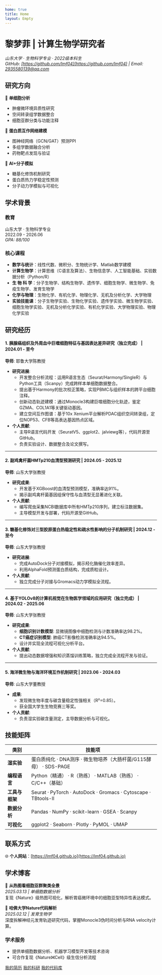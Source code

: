 ```yaml
---
home: true
title: Home
layout: Empty
---
```



# 黎梦菲 | 计算生物学研究者  
*山东大学 · 生物科学专业 · 2022级本科生*    
*GitHub: [https://github.com/lmf04](https://github.com/lmf04) | Email: 2935580139@qq.com*


## 研究方向  
🔬 **单细胞分析**  
- 肿瘤微环境异质性研究  
- 空间转录组学数据整合  
- 细胞亚群分类与功能注释  

🔬 **蛋白质互作网络建模**  
- 图神经网络（GCN/GAT）预测PPI  
- 多组学数据融合分析  
- 药物靶点发现与验证  

🔬 **AI+分子模拟**  
- 糖基化修饰机制研究  
- 蛋白质热力学稳定性预测  
- 分子动力学模拟与可视化  


## 学术背景  
### 教育  
山东大学 · 生物科学专业  
2022.09 - 2026.06  
*GPA: 88/100*  

### 核心课程  
- **数学与统计**：线性代数、微积分、生物统计学、Matlab数学建模  
- **计算生物学**：计算思维（C语言及算法）、生物信息学、人工智能基础、实验数据分析（Python/R）  
- **生 物 科 学**：分子生物学、结构生物学、遗传学、细胞生物学、微生物学、免疫生物学、发育生物学
- **化学与物理**：生物化学、有机化学、物理化学、无机及分析化学、大学物理
- **实验技能课**：分子生物学实验、生物化学实验、遗传学实验、微生物学实验、细胞生物学实验、无机及分析化学实验、有机化学实验、大学物理实验、物理化学实验


## 研究经历

#### 1. 胰腺癌组织及外周血中巨噬细胞特征与基因表达差异研究（独立完成） | 2024.01 - 至今  
&zwnj;**导师**&zwnj;: 耶鲁大学陈教授  
- &zwnj;**研究进展**&zwnj;:  
  - 开发整合分析流程：运用R语言生态（Seurat/Harmony/SingleR）与Python工具（Scanpy）完成跨样本单细胞数据整合。  
  - 提出基于Harmony的批次校正策略，实现PBMC与组织样本的跨平台细胞注释。  
  - 创新动态轨迹建模：通过Monocle3构建巨噬细胞分化轨迹，鉴定GZMA、COL1A1等关键驱动基因。  
  - 建立空间互作图谱：基于10x Xenium平台解析PDAC组织空间转录组，定位NOP53、CFB等高表达基因热点区域。  
- &zwnj;**个人贡献**&zwnj;:  
  - 主导R语言代码开发（SeuratV5、ggplot2、jalviewg等），代码开源至GitHub。  
  - 负责实验设计、数据整合及论文撰写。  

---

#### 2. 副鸡禽杆菌HMTp210血清型预测研究 | 2024.05 - 2025.12  
&zwnj;**导师**&zwnj;: 山东大学张教授  
- &zwnj;**研究成果**&zwnj;:  
  - 开发基于XGBoost的血清型预测模型，准确率达91%。  
  - 揭示副鸡禽杆菌基因组保守性与血清型无显著进化关联。  
- &zwnj;**个人贡献**&zwnj;:  
  - 编写爬虫采集NCBI数据库中所有HMTp210序列，建立标注数据集。  
  - 主导模型开发与部署，代码开源至GitHub。  

---

#### 3. 糖基化修饰对三型胶原蛋白热稳定性和疏水性影响的分子机制研究 | 2024.12 - 至今  
&zwnj;**导师**&zwnj;: 山东大学张教授  
- &zwnj;**研究进展**&zwnj;:  
  - 完成AutoDock分子对接模拟，揭示羟化酶催化效率差异。  
  - 利用AlphaFold预测蛋白质结构，完成质粒设计。  
- &zwnj;**个人贡献**&zwnj;:  
  - 独立完成分子对接与Gromacs动力学模拟全流程。  

---

#### 4. 基于YOLOv8的计算机视觉在生物医学领域的应用研究（独立完成） | 2024.02 - 2025.06  
&zwnj;**导师**&zwnj;: 山东大学张教授  
- &zwnj;**研究成果**&zwnj;:  
  - &zwnj;**细胞识别计数模型**&zwnj;: 显微镜图像中细胞检测与计数准确率达98.2%。  
  - &zwnj;**CT癌症识别模型**&zwnj;: 肺癌CT影像检测准确率达94.5%。  
  - 设计并实现全流程可视化分析平台。  
- &zwnj;**个人贡献**&zwnj;:  
  - 提出动态数据增强和知识蒸馏训练策略，独立完成全流程开发与验证。  

---

#### 5. 海洋微生物与海洋环境互作机制研究 | 2023.06 - 2024.03  
&zwnj;**导师**&zwnj;: 山东大学董教授  
- &zwnj;**成果**&zwnj;:  
  - 发现微生物丰度与碳含量稳定性强相关（R²=0.85）。  
  - 获全国大学生生物竞赛三等奖。  
- &zwnj;**个人贡献**&zwnj;:  
  - 负责湿实验碳含量测定，主导数据分析与可视化。  


## 技能矩阵  
| **类别**         | **技能项**                                                                 |
|------------------|--------------------------------------------------------------------------|
| **湿实验**       | 蛋白质纯化 · DNA测序 · 微生物培养（大肠杆菌/G115酵母） · SDS-PAGE          |
| **编程语言**     | Python（精通） · R（熟练） · MATLAB（熟练） · C/C++（基础）                |
| **工具与框架**   | Seurat · PyTorch · AutoDock · Gromacs · Cytoscape · TBtools-II            |
| **数据分析**     | Pandas · NumPy · scikit-learn · GSEA · Scanpy                             |
| **可视化**       | ggplot2 · Seaborn · Plotly · PyMOL · UMAP                                 |


## 联系方式  
🌐 **个人网站**：[https://lmf04.github.io](https://lmf04.github.io)  



## 学术博客  
📌 **从热图看细胞亚群聚类全景**  
*2025.03.13 | 单细胞数据分析*  
复现《Nature》级热图可视化，解析胃癌微环境中的细胞亚型特异性表达模式。  

📌 **哈佛大学Nature代码解析**  
*2025.02.12 | 发育生物学*  
深度拆解神经元发育轨迹研究代码，掌握Monocle3伪时间分析与RNA velocity计算。  


### 学术服务  
- 提供单细胞数据分析、机器学习模型开发等技术咨询  
- 可合作复现《Nature》《Cell》级生信分析流程  
<!-- 
关于我
======

我是山东大学一名大三本科生，生物科学专业，我的研究方向为单细胞分析、蛋白质相互作用关系预测，我加入陈教授的实验室，负责实验室的数据分析工作，我使用的开发语言主要有python和R，开发工具主要有vscode、rstudio、PyCharm等，用到的数据库主要有GEO（基因表达数据库）、KEGG（代谢通路数据库）、Reactome，软件工具主要有数据分析工具：R（GSEA、MetaboAnalyst）、Python（pandas、numpy、matplotlib），网络分析工具主要有Cytoscape，代谢通路建模工具主要有COBRA Toolbox（MATLAB或Python）。


教育
======
* 山东大学，生物科学专业‌, 2022.09-2026.06
* ‌核心课程‌：线型代数、微积分、生物统计学、生物信息学、有机化学及实验、无机及分析化学及实验、物理及实验、物理化学及实验、分子生物学及实验、生物化学及实验、遗传学及实验、结构生物学、细胞生物学及实验、微生物学及实验、免疫生物学、计算思维(C语言及算法)、人工智能基础、matlab数学建模、实验数据分析和软件
 
技能
======
* 湿实验技能：蛋白质提取、DNA提取、DNA测序、构建基因表达载体、微生物培养（赤酶酵母G115、大肠杆菌）、SDS-PAGE、蛋白质纯化、常用实验仪器使用。
* 分析工具和预测模型的开发、训练、测试和部署（Docker）等。
* 精通编程语言有C、C++、Python和R、Javascript。
* 使用的开工具有VS Code、RStudio、PyCharm等。
* 熟练使用 Pandas、NumPy、Matplotlib、Seaborn、Scikit-learn、Pytorch、SeuratV5、ggplot2、jalviewg、AutoDockTools、Cytoscape、Open Babel GUI、TBtools-II、PyMOL、gromacs、mafft、iqtree、monocle3、scanpy、Biopython。 -->


<div class="flex-around nav-bot">
<a href="/zh/cv">我的简历</a>
<a href="/zh/researchList/">我的科研</a>
<a href="/zh/repositoryList/">我的代码库</a>
</div>
